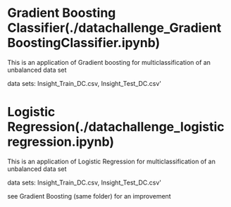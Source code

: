 # Gradient Boosting Classifier(./datachallenge_GradientBoostingClassifier.ipynb)

This is an application of Gradient boosting for multiclassification of an unbalanced data set

data sets: Insight_Train_DC.csv, Insight_Test_DC.csv'



# Logistic Regression(./datachallenge_logisticregression.ipynb)

This is an application of Logistic Regression for multiclassification of an unbalanced data set

data sets: Insight_Train_DC.csv, Insight_Test_DC.csv'

see Gradient Boosting (same folder) for an improvement
